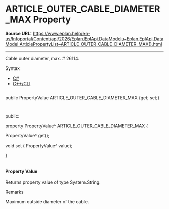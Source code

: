 # ARTICLE_OUTER_CABLE_DIAMETER_MAX Property

**Source URL:** https://www.eplan.help/en-us/Infoportal/Content/api/2026/Eplan.EplApi.DataModelu~Eplan.EplApi.DataModel.ArticlePropertyList~ARTICLE_OUTER_CABLE_DIAMETER_MAX().html

---

Cable outer diameter, max. # 26114.

Syntax

- [C#](#i-syntax-CS)
- [C++/CLI](#i-syntax-CPP2005)

```
```
public PropertyValue ARTICLE_OUTER_CABLE_DIAMETER_MAX {get; set;}
```
```

```
```
public:

property PropertyValue^ ARTICLE_OUTER_CABLE_DIAMETER_MAX {

   PropertyValue^ get();

   void set (    PropertyValue^ value);

}
```
```

#### Property Value

Returns property value of type System.String.

Remarks

Maximum outside diameter of the cable.
